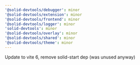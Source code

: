 ```yaml
---
'@solid-devtools/debugger': minor
'@solid-devtools/extension': minor
'@solid-devtools/frontend': minor
'@solid-devtools/logger': minor
'solid-devtools': minor
'@solid-devtools/overlay': minor
'@solid-devtools/shared': minor
'@solid-devtools/theme': minor
---
```


Update to vite 6, remove solid-start dep (was unused anyway)
